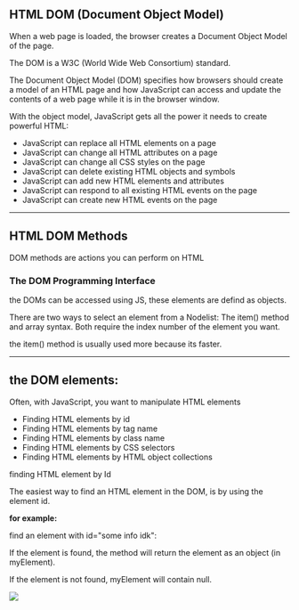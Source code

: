 ## HTML DOM (Document Object Model)
When a web page is loaded, the browser creates a Document Object Model of the page.

The DOM is a W3C (World Wide Web Consortium) standard.

The Document Object Model (DOM) specifies how browsers should create a model of an HTML page and how JavaScript can access and update the contents of a web page while it is  in the browser window. 

With the object model, JavaScript gets all the power it needs to create powerful HTML:

- JavaScript can replace all HTML elements on a page
- JavaScript can change all HTML attributes on a page
- JavaScript can change all CSS styles on the page
- JavaScript can delete existing HTML objects and symbols
- JavaScript can add new HTML elements and attributes
- JavaScript can respond to all existing HTML events on the page
- JavaScript can create new HTML events on the page

<hr>

## HTML DOM Methods
<div>

DOM methods are actions you can perform on HTML

### The DOM Programming Interface

the DOMs can be accessed using JS, these elements are defind as objects.

There are two ways to select an element from a Nodelist: The item() method and array syntax. Both require the index number of the element you want. 

the item() method is usually used more because its faster.

<hr>

## the DOM elements:

Often, with JavaScript, you want to manipulate HTML elements

- Finding HTML elements by id
- Finding HTML elements by tag name
- Finding HTML elements by class name
- Finding HTML elements by CSS selectors
- Finding HTML elements by HTML object collections

finding HTML element by Id

The easiest way to find an HTML element in the DOM, is by using the element id.

<div>

**for example:** 

find an element with id="some info idk":

If the element is found, the method will return the element as an object (in myElement).

If the element is not found, myElement will contain null.

![](https://upload.wikimedia.org/wikipedia/commons/thumb/5/5a/DOM-model.svg/1200px-DOM-model.svg.png)